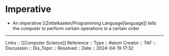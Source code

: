 # Imperative

- An imperative [[Zettelkasten/Programming Language|language]] tells the computer to perform certain operations in a certain order
---
Links :: [[Computer Science]]
Reference ::
Type :: #atom
Creator ::
TAF ::
Discussion ::
Dis_Topic :: 
Resolved ::
Date :: 2024-04-19 17:32
